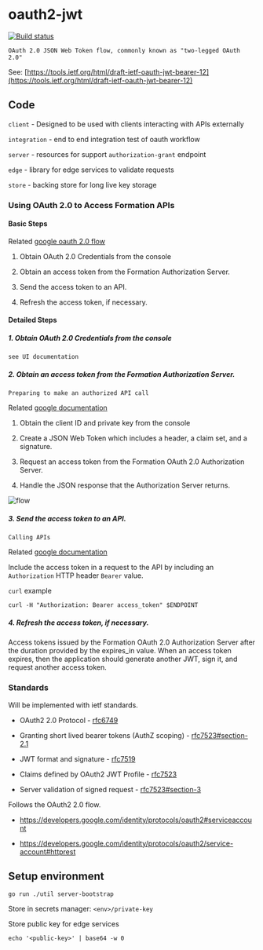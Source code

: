 oauth2-jwt
==========

[![Build status](https://badge.buildkite.com/3c3947d186528528143852895378ae1808e68766220f41e17b.svg?branch=master)](https://buildkite.com/formationai/oauth2-jwt)

```
OAuth 2.0 JSON Web Token flow, commonly known as "two-legged OAuth 2.0"
```

See: [https://tools.ietf.org/html/draft-ietf-oauth-jwt-bearer-12](https://tools.ietf.org/html/draft-ietf-oauth-jwt-bearer-12)




## Code

`client` - Designed to be used with clients interacting with APIs externally

`integration` - end to end integration test of oauth workflow

`server` - resources for support `authorization-grant` endpoint

`edge` - library for edge services to validate requests

`store` - backing store for long live key storage


### Using OAuth 2.0 to Access Formation APIs

#### Basic Steps

Related [google oauth 2.0 flow](https://developers.google.com/identity/protocols/oauth2#basicsteps)

1. Obtain OAuth 2.0 Credentials from the console

2. Obtain an access token from the Formation Authorization Server.

3. Send the access token to an API.

4. Refresh the access token, if necessary.


#### Detailed Steps

##### 1. Obtain OAuth 2.0 Credentials from the console

`see UI documentation`

##### 2. Obtain an access token from the Formation Authorization Server.

```
Preparing to make an authorized API call
```

Related [google documentation](https://developers.google.com/identity/protocols/oauth2/service-account#authorizingrequests)

1. Obtain the client ID and private key from the console

2. Create a JSON Web Token which includes a header, a claim set, and a signature.

3. Request an access token from the Formation OAuth 2.0 Authorization Server.

4. Handle the JSON response that the Authorization Server returns.

![flow](https://developers.google.com/accounts/images/serviceaccount.png)


##### 3. Send the access token to an API.

```
Calling APIs
```

Related [google documentation](https://developers.google.com/identity/protocols/oauth2/service-account#callinganapi)

Include the access token in a request to the API by including an `Authorization` HTTP header `Bearer` value.

`curl` example

```shell
curl -H "Authorization: Bearer access_token" $ENDPOINT
```


##### 4. Refresh the access token, if necessary.

Access tokens issued by the Formation OAuth 2.0 Authorization Server
after the duration provided by the expires_in value. When an access
token expires, then the application should generate another JWT, sign
it, and request another access token.


### Standards

Will be implemented with ietf standards.

  - OAuth2 2.0 Protocol - [rfc6749](https://tools.ietf.org/html/rfc6749)

  - Granting short lived bearer tokens (AuthZ scoping) - [rfc7523#section-2.1](https://tools.ietf.org/html/rfc7523#section-2.1)

  - JWT format and signature - [rfc7519](https://tools.ietf.org/html/rfc7519)

  - Claims defined by OAuth2 JWT Profile - [rfc7523](https://tools.ietf.org/html/rfc7523)

  - Server validation of signed request - [rfc7523#section-3](https://tools.ietf.org/html/rfc7523#section-3)

Follows the OAuth2 2.0 flow.

  - https://developers.google.com/identity/protocols/oauth2#serviceaccount

  - https://developers.google.com/identity/protocols/oauth2/service-account#httprest



## Setup environment

```
go run ./util server-bootstrap
```

Store in secrets manager: `<env>/private-key`

Store public key for edge services

```
echo '<public-key>' | base64 -w 0
```
